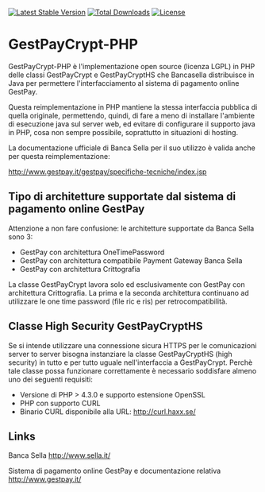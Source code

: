 [![Latest Stable Version](https://poser.pugx.org/asterixcapri/gestpaycrypt/v/stable.svg)](https://packagist.org/packages/asterixcapri/gestpaycrypt) [![Total Downloads](https://poser.pugx.org/asterixcapri/gestpaycrypt/downloads.svg)](https://packagist.org/packages/asterixcapri/gestpaycrypt) [![License](https://poser.pugx.org/asterixcapri/gestpaycrypt/license.svg)](https://packagist.org/packages/asterixcapri/gestpaycrypt)

GestPayCrypt-PHP
================

GestPayCrypt-PHP è l'implementazione open source (licenza LGPL) in PHP delle
classi GestPayCrypt e GestPayCryptHS che Bancasella distribuisce in Java per
permettere l'interfacciamento al sistema di pagamento online GestPay.

Questa reimplementazione in PHP mantiene la stessa interfaccia pubblica
di quella originale, permettendo, quindi, di fare a meno di installare
l'ambiente di esecuzione java sul server web, ed evitare di configurare
il supporto java in PHP, cosa non sempre possibile, soprattutto in
situazioni di hosting.

La documentazione ufficiale di Banca Sella per il suo utilizzo è
valida anche per questa reimplementazione:

http://www.gestpay.it/gestpay/specifiche-tecniche/index.jsp


Tipo di architetture supportate dal sistema di pagamento online GestPay
-----------------------------------------------------------------------

Attenzione a non fare confusione: le architetture supportate da Banca
Sella sono 3:

- GestPay con architettura OneTimePassword
- GestPay con architettura compatibile Payment Gateway Banca Sella
- GestPay con architettura Crittografia

La classe GestPayCrypt lavora solo ed esclusivamente con GestPay con
architettura Crittografia. La prima e la seconda architettura continuano
ad utilizzare le one time password (file ric e ris) per retrocompatibilità.


Classe High Security GestPayCryptHS
-----------------------------------

Se si intende utilizzare una connessione sicura HTTPS per le comunicazioni
server to server bisogna instanziare la classe GestPayCryptHS (high security)
in tutto e per tutto uguale nell'interfaccia a GestPayCrypt.
Perchè tale classe possa funzionare correttamente è necessario soddisfare almeno
uno dei seguenti requisiti:

- Versione di PHP > 4.3.0 e supporto estensione OpenSSL
- PHP con supporto CURL
- Binario CURL disponibile alla URL: http://curl.haxx.se/


Links
-----

Banca Sella
http://www.sella.it/

Sistema di pagamento online GestPay e documentazione relativa
http://www.gestpay.it/
